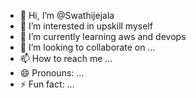 - 👋 Hi, I’m @Swathijejala
- 👀 I’m interested in upskill myself
- 🌱 I’m currently learning aws and devops 
- 💞️ I’m looking to collaborate on ...
- 📫 How to reach me ...
- 😄 Pronouns: ...
- ⚡ Fun fact: ...

<!---
Swathijejala/Swathijejala is a ✨ special ✨ repository because its `README.md` (this file) appears on your GitHub profile.
You can click the Preview link to take a look at your changes.
--->
